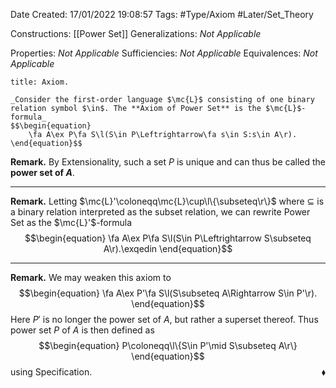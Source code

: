 <div class="topSpace"></div>

Date Created: 17/01/2022 19:08:57
Tags: #Type/Axiom #Later/Set_Theory

Constructions: [[Power Set]]
Generalizations: _Not Applicable_

Properties: _Not Applicable_
Sufficiencies: _Not Applicable_
Equivalences: _Not Applicable_

``` ad-Axiom
title: Axiom.

_Consider the first-order language $\mc{L}$ consisting of one binary relation symbol $\in$. The **Axiom of Power Set** is the $\mc{L}$-formula_
$$\begin{equation}
    \fa A\ex P\fa S\l(S\in P\Leftrightarrow\fa s\in S:s\in A\r).
\end{equation}$$

```

**Remark.** By Extensionality, such a set $P$ is unique and can thus be called the **power set of $A$**.

---

**Remark.** Letting $\mc{L}'\coloneqq\mc{L}\cup\l\{\subseteq\r\}$ where $\subseteq$ is a binary relation interpreted as the subset relation, we can rewrite Power Set as the $\mc{L}'$-formula
$$\begin{equation}
    \fa A\ex P\fa S\l(S\in P\Leftrightarrow S\subseteq A\r).\exqedin
\end{equation}$$

---

**Remark.** We may weaken this axiom to
$$\begin{equation}
    \fa A\ex P'\fa S\l(S\subseteq A\Rightarrow S\in P'\r).
\end{equation}$$
Here $P'$ is no longer the power set of $A$, but rather a superset thereof. Thus power set $P$ of $A$ is then defined as
$$\begin{equation}
    P\coloneqq\l\{S\in P'\mid S\subseteq A\r\}
\end{equation}$$
using Specification.<span style="float:right;">$\blacklozenge$</span>
